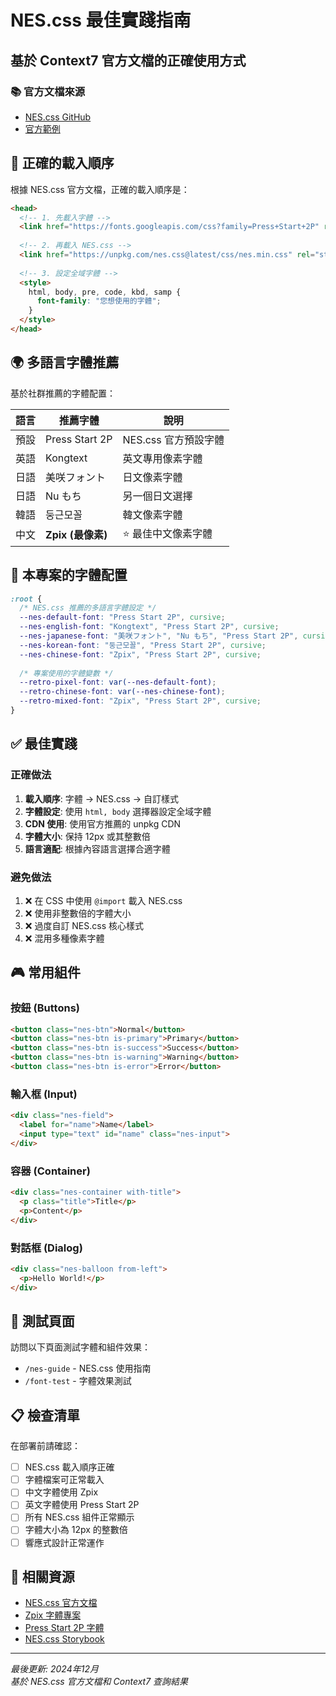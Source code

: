 # NES.css 最佳實踐指南

## 基於 Context7 官方文檔的正確使用方式

### 📚 官方文檔來源
- [NES.css GitHub](https://github.com/nostalgic-css/nes.css)
- [官方範例](https://nostalgic-css.github.io/NES.css/)

## 🔧 正確的載入順序

根據 NES.css 官方文檔，正確的載入順序是：

```html
<head>
  <!-- 1. 先載入字體 -->
  <link href="https://fonts.googleapis.com/css?family=Press+Start+2P" rel="stylesheet">
  
  <!-- 2. 再載入 NES.css -->
  <link href="https://unpkg.com/nes.css@latest/css/nes.min.css" rel="stylesheet" />
  
  <!-- 3. 設定全域字體 -->
  <style>
    html, body, pre, code, kbd, samp {
      font-family: "您想使用的字體";
    }
  </style>
</head>
```

## 🌍 多語言字體推薦

基於社群推薦的字體配置：

| 語言 | 推薦字體 | 說明 |
|------|----------|------|
| 預設 | Press Start 2P | NES.css 官方預設字體 |
| 英語 | Kongtext | 英文專用像素字體 |
| 日語 | 美咲フォント | 日文像素字體 |
| 日語 | Nu もち | 另一個日文選擇 |
| 韓語 | 둥근모꼴 | 韓文像素字體 |
| 中文 | **Zpix (最像素)** | ⭐ 最佳中文像素字體 |

## 🎯 本專案的字體配置

```css
:root {
  /* NES.css 推薦的多語言字體設定 */
  --nes-default-font: "Press Start 2P", cursive;
  --nes-english-font: "Kongtext", "Press Start 2P", cursive;
  --nes-japanese-font: "美咲フォント", "Nu もち", "Press Start 2P", cursive;
  --nes-korean-font: "둥근모꼴", "Press Start 2P", cursive;
  --nes-chinese-font: "Zpix", "Press Start 2P", cursive;
  
  /* 專案使用的字體變數 */
  --retro-pixel-font: var(--nes-default-font);
  --retro-chinese-font: var(--nes-chinese-font);
  --retro-mixed-font: "Zpix", "Press Start 2P", cursive;
}
```

## ✅ 最佳實踐

### 正確做法
1. **載入順序**: 字體 → NES.css → 自訂樣式
2. **字體設定**: 使用 `html, body` 選擇器設定全域字體
3. **CDN 使用**: 使用官方推薦的 unpkg CDN
4. **字體大小**: 保持 12px 或其整數倍
5. **語言適配**: 根據內容語言選擇合適字體

### 避免做法
1. ❌ 在 CSS 中使用 `@import` 載入 NES.css
2. ❌ 使用非整數倍的字體大小
3. ❌ 過度自訂 NES.css 核心樣式
4. ❌ 混用多種像素字體

## 🎮 常用組件

### 按鈕 (Buttons)
```html
<button class="nes-btn">Normal</button>
<button class="nes-btn is-primary">Primary</button>
<button class="nes-btn is-success">Success</button>
<button class="nes-btn is-warning">Warning</button>
<button class="nes-btn is-error">Error</button>
```

### 輸入框 (Input)
```html
<div class="nes-field">
  <label for="name">Name</label>
  <input type="text" id="name" class="nes-input">
</div>
```

### 容器 (Container)
```html
<div class="nes-container with-title">
  <p class="title">Title</p>
  <p>Content</p>
</div>
```

### 對話框 (Dialog)
```html
<div class="nes-balloon from-left">
  <p>Hello World!</p>
</div>
```

## 🧪 測試頁面

訪問以下頁面測試字體和組件效果：
- `/nes-guide` - NES.css 使用指南
- `/font-test` - 字體效果測試

## 📋 檢查清單

在部署前請確認：

- [ ] NES.css 載入順序正確
- [ ] 字體檔案可正常載入
- [ ] 中文字體使用 Zpix
- [ ] 英文字體使用 Press Start 2P
- [ ] 所有 NES.css 組件正常顯示
- [ ] 字體大小為 12px 的整數倍
- [ ] 響應式設計正常運作

## 🔗 相關資源

- [NES.css 官方文檔](https://github.com/nostalgic-css/nes.css)
- [Zpix 字體專案](https://github.com/SolidZORO/zpix-pixel-font)
- [Press Start 2P 字體](https://fonts.google.com/specimen/Press+Start+2P)
- [NES.css Storybook](https://nostalgic-css.github.io/NES.css/)

---

*最後更新: 2024年12月*  
*基於 NES.css 官方文檔和 Context7 查詢結果*